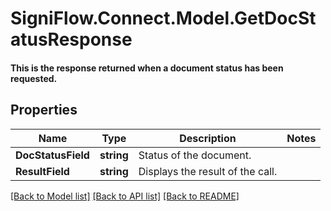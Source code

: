 # SigniFlow.Connect.Model.GetDocStatusResponse
#### This is the response returned when a document status has been requested.

## Properties

Name | Type | Description | Notes
------------ | ------------- | ------------- | -------------
**DocStatusField** | **string** | Status of the document. | 
**ResultField** | **string** | Displays the result of the call. | 

[[Back to Model list]](../README.md#documentation-for-models) [[Back to API list]](../README.md#documentation-for-api-endpoints) [[Back to README]](../README.md)

